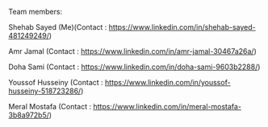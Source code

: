 Team members:

Shehab Sayed (Me)(Contact : https://www.linkedin.com/in/shehab-sayed-481249249/)

Amr Jamal (Contact : https://www.linkedin.com/in/amr-jamal-30467a26a/)

Doha Sami (Contact : https://www.linkedin.com/in/doha-sami-9603b2288/)

Youssof Husseiny (Contact : https://www.linkedin.com/in/youssof-husseiny-518723286/)

Meral Mostafa (Contact : https://www.linkedin.com/in/meral-mostafa-3b8a972b5/)
